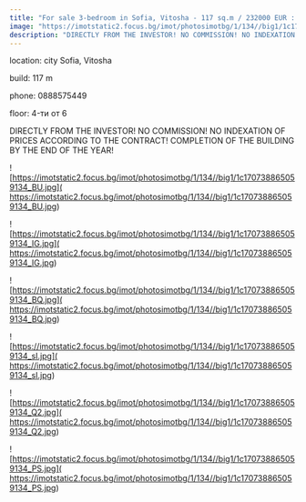 ```yaml
---
title: "For sale 3-bedroom in Sofia, Vitosha - 117 sq.m / 232000 EUR :: imot.bg Ad"
image: "https://imotstatic2.focus.bg/imot/photosimotbg/1/134//big1/1c170738865059134_bq.jpg"
description: "DIRECTLY FROM THE INVESTOR! NO COMMISSION! NO INDEXATION OF PRICES ACCORDING TO THE CONTRACT! COMPLETION OF THE BUILDING BY THE END OF THE YEAR!"
---
```


location: city Sofia, Vitosha

build: 117 m

phone: 0888575449

floor: 4-ти от 6

DIRECTLY FROM THE INVESTOR! NO COMMISSION! NO INDEXATION OF PRICES ACCORDING TO THE CONTRACT! COMPLETION OF THE BUILDING BY THE END OF THE YEAR!


![https://imotstatic2.focus.bg/imot/photosimotbg/1/134//big1/1c170738865059134_BU.jpg]( https://imotstatic2.focus.bg/imot/photosimotbg/1/134//big1/1c170738865059134_BU.jpg)


![https://imotstatic2.focus.bg/imot/photosimotbg/1/134//big1/1c170738865059134_IG.jpg]( https://imotstatic2.focus.bg/imot/photosimotbg/1/134//big1/1c170738865059134_IG.jpg)


![https://imotstatic2.focus.bg/imot/photosimotbg/1/134//big1/1c170738865059134_BQ.jpg]( https://imotstatic2.focus.bg/imot/photosimotbg/1/134//big1/1c170738865059134_BQ.jpg)


![https://imotstatic2.focus.bg/imot/photosimotbg/1/134//big1/1c170738865059134_sI.jpg]( https://imotstatic2.focus.bg/imot/photosimotbg/1/134//big1/1c170738865059134_sI.jpg)


![https://imotstatic2.focus.bg/imot/photosimotbg/1/134//big1/1c170738865059134_Q2.jpg]( https://imotstatic2.focus.bg/imot/photosimotbg/1/134//big1/1c170738865059134_Q2.jpg)


![https://imotstatic2.focus.bg/imot/photosimotbg/1/134//big1/1c170738865059134_PS.jpg]( https://imotstatic2.focus.bg/imot/photosimotbg/1/134//big1/1c170738865059134_PS.jpg)


